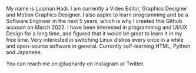 My name is Luqman Hadi. I am currently a Video Editor, Graphics Designer and Motion Graphics Designer.
I also aspire to learn programming and be a Software Engineer in the next 5 years, which is why I created this Github account on March 2022.
I have been interested in programming and UI/UX Design for a long time, and figured that it would be great to learn it in my free time.
Very interested in switching Linux distros every once in a while and open-source software in general.
Currently self-learning HTML, Python and Japanese.

You can reach me on @luqhardy on Instagram or Twitter.
<!---
luqhardy/luqhardy is a ✨ special ✨ repository because its `README.md` (this file) appears on your GitHub profile.
You can click the Preview link to take a look at your changes.
--->
